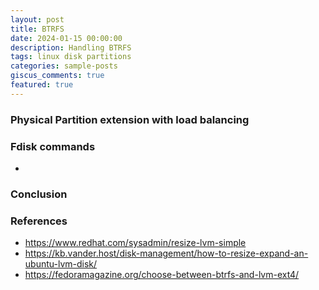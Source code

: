 ```yaml
---
layout: post
title: BTRFS
date: 2024-01-15 00:00:00
description: Handling BTRFS
tags: linux disk partitions
categories: sample-posts
giscus_comments: true
featured: true
---
```

 
### Physical Partition extension with load balancing



### Fdisk commands
- 


### Conclusion



### References

- https://www.redhat.com/sysadmin/resize-lvm-simple
- https://kb.vander.host/disk-management/how-to-resize-expand-an-ubuntu-lvm-disk/
- https://fedoramagazine.org/choose-between-btrfs-and-lvm-ext4/

